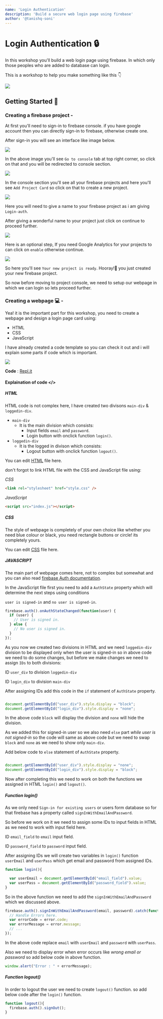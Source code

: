 ```yaml
---
name: 'Login Authentication'
description: 'Build a secure web login page using firebase'
author: '@tanishq-soni'
---
```


# Login Authentication 🔒

In this workshop you'll build a web login page using firebase. In which only those peoples who are added to database can login.

This is a workshop to help you make something like this 👇

<img src="https://cloud-mketa8pxq.vercel.app/1.png">

## Getting Started :rocket:
### Creating a firebase project -
At first you'll need to sign-in to firebase console. if you have google account then you can directly sign-in to firebase, otherwise create one.

After sign-in you will see an interface like image below.

<img src="https://cloud-mketa8pxq.vercel.app/1.png">

In the above image you'll see `Go to console` tab at top right corner, so click on that and you will be redirected to console section.

<img src="https://cloud-kfr44a6da.vercel.app/2.png">

In the console section you'll see all your firebase projects and here you'll see `Add Project Card` so click on that to create a new project.

<img src="https://cloud-nfiwmg8kh.vercel.app/3.png">

Here you will need to give a name to your firebase project as i am giving `Login-auth`.

After giving a wonderful name to your project just click on continue to proceed further.

<img src="https://cloud-pva80oxrl.vercel.app/4.png">

Here is an optional step, If you need Google Analytics for your projects to can click on `enable` otherwise continue.

<img src="https://cloud-3swaas1pn.vercel.app/5.png">

So here you'll see `Your new project is ready`. Hooray!🎉 you just created your new firebase project.

So now before moving to project console, we need to setup our webpage in which we can login so lets proceed further.

### Creating a webpage 💻 - 

Yea! it is the important part for this workshop, you need to create a webpage and design a login page card using:
- HTML
- CSS
- JavaScript

I have already created a code template so you can check it out and i will explain some parts if code which is important.

<img src="https://cloud-9e1ogteoo.vercel.app/7.png">

**Code** : [Repl.it](https://repl.it/@tanishqsoni/Loginauth)

#### Explaination of code </>

##### HTML
HTML code is not complex here, I have created two divisons `main-div` & `loggedin-div`. 
- `main-div`
  - It is the main division which consists:
    - Input fields `email` and `password`.
    - Login button with onclick function `login()`.
- `loggedin-div`
  - It is the logged in divison which consists:
    - Logout button with onclick function `logout()`.
    
You can edit [HTML](https://repl.it/@tanishqsoni/Loginauth#index.html) file here.

don't forgot to link HTML file with the CSS and JavaScript file using:

_CSS_
```html
<link rel="stylesheet" href="style.css" />
```

_JavaScript_
```html
<script src="index.js"></script>
```

##### CSS
The style of webpage is completely of your own choice like whether you need blue colour or black, you need rectangle buttons or circle! its completely yours. 

You can edit [CSS](https://repl.it/@tanishqsoni/Loginauth#style.css) file here.

##### JAVASCRIPT

The main part of webpage comes here, not to complex but somewhat and you can also read [firebase Auth documentation](https://firebase.google.com/docs/auth/web/start?authuser=0).

In the JavaScript file first you need to add a `AuthState` property which will determine the next steps using conditions

`user is signed-in` and `no user is signed-in`.

```javascript
firebase.auth().onAuthStateChanged(function(user) {
  if (user) {
    // User is signed in.
  } else {
    // No user is signed in.
  }
});
```
As you now we created two divisions in HTML and we need `loggedin-div` division to be displayed only when the user is signed-in so in above code we need to do some changes,
but before we make changes we need to assign `IDs` to both divisions:

ID `user_div` to division `loggedin-div`

ID `login_div` to division `main-div`

After assigning IDs add this code in the `if` statement of `AuthState` property.

```javascript

document.getElementById("user_div").style.display = "block";
document.getElementById("login_div").style.display = "none";

```
In the above code `block` will display the division and `none` will hide the division.

As we added this for signed-in user so we also need `else` part _while user is not signed-in_ so the code will same as above code but we need to swap `block` and `none` as we need to show only `main-div`. 

Add below code to `else` statement of `AuthState` property.

```javascript

document.getElementById("user_div").style.display = "none";
document.getElementById("login_div").style.display = "block";

```
Now after completing this we need to work on both the functions we assigned in HTML `login()` and `logout()`.

##### Function login()
As we only need `Sign-in for existing users` or users form database so for that firebase has a property called `signInWithEmailAndPassword`.

So before we work on it we need to assign some IDs to input fields in HTML as we need to work with input field here.

ID `email_field` to `email` input field.

ID `password_field` to `password` input field.

After assigning IDs we will create two variables in `login()` function `userEmail` and `userPass` which get email and password from assigned IDs.

```javascript
function login(){

  var userEmail = document.getElementById("email_field").value;
  var userPass = document.getElementById("password_field").value;
}
```
So in the above function we need to add the `signInWithEmailAndPassword` which we discussed above.

```javascript
firebase.auth().signInWithEmailAndPassword(email, password).catch(function(error) {
  // Handle Errors here.
  var errorCode = error.code;
  var errorMessage = error.message;
  // ...
});
```
In the above code replace `email` with `userEmail` and `password` with `userPass`.

Also we need to display error when error occurs like _wrong email or password_ so add below code in above function.
```javascript
window.alert("Error : " + errorMessage);
```
##### Function logout()

In order to logout the user we need to create `logout()` function. so add below code after the `login()` function.
```javascript
function logout(){
  firebase.auth().signOut();
}
```







